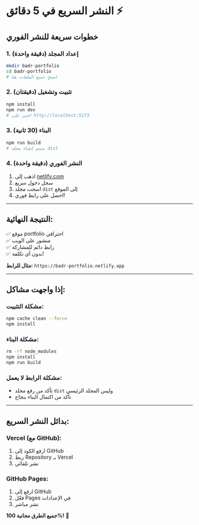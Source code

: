 # النشر السريع في 5 دقائق ⚡

## خطوات سريعة للنشر الفوري

### 1. إعداد المجلد (دقيقة واحدة)
```bash
mkdir badr-portfolio
cd badr-portfolio
# انسخ جميع الملفات هنا
```

### 2. تثبيت وتشغيل (دقيقتان)
```bash
npm install
npm run dev
# اختبر على http://localhost:5173
```

### 3. البناء (30 ثانية)
```bash
npm run build
# سيتم إنشاء مجلد dist
```

### 4. النشر الفوري (دقيقة واحدة)
1. اذهب إلى [netlify.com](https://netlify.com)
2. سجل دخول سريع
3. اسحب مجلد `dist` إلى الموقع
4. احصل على رابط فوري!

---

## النتيجة النهائية:
✅ موقع portfolio احترافي  
✅ منشور على الويب  
✅ رابط دائم للمشاركة  
✅ بدون أي تكلفة!  

**مثال للرابط:** `https://badr-portfolio.netlify.app`

---

## إذا واجهت مشاكل:

### مشكلة التثبيت:
```bash
npm cache clean --force
npm install
```

### مشكلة البناء:
```bash
rm -rf node_modules
npm install
npm run build
```

### مشكلة الرابط لا يعمل:
- تأكد من رفع مجلد `dist` وليس المجلد الرئيسي
- تأكد من اكتمال البناء بنجاح

---

## بدائل النشر السريع:

### Vercel (مع GitHub):
1. ارفع الكود إلى GitHub
2. ربط Repository بـ Vercel
3. نشر تلقائي

### GitHub Pages:
1. ارفع إلى GitHub
2. فعّل Pages في الإعدادات
3. نشر مباشر

**جميع الطرق مجانية 100%!** 🎉